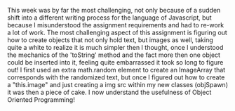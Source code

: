 This week was by far the most challenging, not only because of a sudden shift into a different writing process for the language of Javascript, but because I misunderstood the assignment requirements and had to re-work a lot of work. The most challenging aspect of this assignment is figuring out how to create objects that not only hold text, but images as well, taking quite a white to realize it is much simpler then I thought, once I understood the mechanics of the 'toString' method and the fact more then one object could be inserted into it, feeling quite embarrassed it took so long to figure out! I first used an extra math.random element to create an ImageArray that corresponds with the randomized text, but once I figured out how to create a "this.image" and just creating a img src within my new classes (objSpawn) it was then a piece of cake. I now understand the usefulness of Object Oriented Programming!